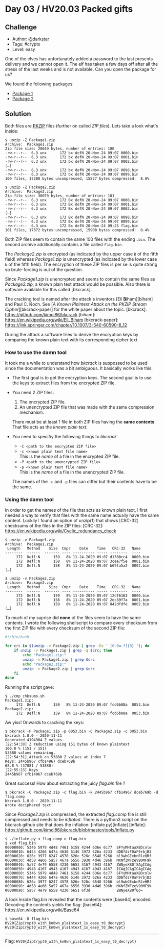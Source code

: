 # Day 03 / HV20.03 Packed gifts



## Challenge

<!-- ...10....:...20....:...30....:...40....:...50....:...60....:...70....:. -->
* Author: [@darkstar](https://twitter.com/___darkstar__)
* Tags:   #crypto
* Level:  easy

One of the elves has unfortunately added a password to the last presents
delivery and we cannot open it. The elf has taken a few days off after all the
stress of the last weeks and is not available. Can you open the package for us?

We found the following packages:

* [Package 1](Package1.zip)
* [Package 2](Package2.zip)



## Solution

Both files are [PKZIP]() files (further on called _ZIP files_). Lets take a look
what's inside:

[PKZIP]: https://en.wikipedia.org/wiki/PKZIP

``` shell
$ unzip -Z Package1.zip
Archive:  Package1.zip
Zip file size: 28649 bytes, number of entries: 100
-rw-r--r--  6.3 unx      172 bx defN 20-Nov-24 09:07 0000.bin
-rw-r--r--  6.3 unx      172 bx defN 20-Nov-24 09:07 0001.bin
-rw-r--r--  6.3 unx      172 bx defN 20-Nov-24 09:07 0002.bin
[…]
-rw-r--r--  6.3 unx      172 bx defN 20-Nov-24 09:07 0098.bin
-rw-r--r--  6.3 unx      172 bx defN 20-Nov-24 09:07 0099.bin
100 files, 17200 bytes uncompressed, 15827 bytes compressed:  8.0%
```

``` shell
$ unzip -Z Package2.zip
Archive:  Package2.zip
Zip file size: 30070 bytes, number of entries: 101
-rw-r--r--  6.3 unx      172 Bx defN 20-Nov-24 09:07 0000.bin
-rw-r--r--  6.3 unx      172 Bx defN 20-Nov-24 09:07 0001.bin
-rw-r--r--  6.3 unx      172 Bx defN 20-Nov-24 09:07 0002.bin
[…]
-rw-r--r--  6.3 unx      172 Bx defN 20-Nov-24 09:07 0098.bin
-rw-r--r--  6.3 unx      172 Bx defN 20-Nov-24 09:07 0099.bin
-rw-r--r--  6.3 unx      172 Bx defN 20-Nov-24 09:25 flag.bin
101 files, 17372 bytes uncompressed, 15908 bytes compressed:  8.4%
```

Both ZIP files seem to contain the same 100 files with the ending `.bin`. The 
second archive additionally contains a file called `flag.bin`. 

The _Package2.zip_ is encrypted (as indicated by the upper case `B` of the
fifth field) whereas _Package1.zip_ is unencrypted (as indicated by the lower
case `b` of the fifth field). The encryption of these ZIP files is per se is
quite strong so brute-forcing is out of the question.

Since _Package1.zip_ is unencrypted and seems to contain the same files as
_Package2.zip_, a known plain text attack would be possible. Also there is
software available for this called [bkcrack].

The cracking tool is named after the attack's inventors [Eli **B**iham][biham]
and Paul C. **K**och. See [_A Known Plaintext Attack on the PKZIP Stream 
Cipher_][bkcrack-paper] for the white paper about the topic.
[bkcrack]: https://github.com/kimci86/bkcrack
[biham]: https://en.wikipedia.org/wiki/Eli_Biham
[bkcrack-paper]: https://link.springer.com/chapter/10.1007/3-540-60590-8_12

During the attack a software tries to derive the encryption keys by comparing
the known plain text with its corresponding cipher text.


### How to use the damn tool

It took me a while to understand how _bkcrack_ is suppossed to be used since
the documentation was a bit ambiguous. It basically works like this:

* The first goal is to get the encryption keys. The second goal is to use the
  keys to extract files from the encrypted ZIP file.

* You need 2 ZIP files:

  1. The encrypted ZIP file.
  2. An unencrypted ZIP file that was made with the same compression mechanism.

  There must be at least 1 file in both ZIP files having the **same contents**.
  That file acts as the _known plain text_.

* You need to specifiy the following things to _bkcrack_

  * `-C <path to the encrypted ZIP file>` 
  * `-c <known plain text file name>`\
    This is the _name_ of a file in the encrypted ZIP file.
  * `-P <path to the unencrypted ZIP file>`
  * `-p <known plain text file name>`\
    This is the _name_ of a file in the unencrypted ZIP file.

  The names of the `-c` and `-p` files can differ but their contents have to be
  the same.


### Using the damn tool

In order to get the names of the file that acts as known plain text, I first
needed a way to verify that files with the same name actually have the same
content. Luckily I found an option of unzip(1) that shows [CRC-32] checksums of
the files in the ZIP files:
[CRC-32]: https://en.wikipedia.org/wiki/Cyclic_redundancy_check

``` shell
$ unzip -v Package1.zip 
Archive:  Package1.zip
 Length   Method    Size  Cmpr    Date    Time   CRC-32   Name
--------  ------  ------- ---- ---------- ----- --------  ----
     172  Defl:N      159   8% 11-24-2020 09:07 d1380cc4  0000.bin
     172  Defl:N      158   8% 11-24-2020 09:07 3cea7f5e  0001.bin
     172  Defl:N      158   8% 11-24-2020 09:07 b69fa5a2  0002.bin
[…]

$ unzip -v Package2.zip
Archive:  Package2.zip
 Length   Method    Size  Cmpr    Date    Time   CRC-32   Name
--------  ------  ------- ---- ---------- ----- --------  ----
     172  Defl:N      159   8% 11-24-2020 09:07 12df6163  0000.bin
     172  Defl:N      158   8% 11-24-2020 09:07 2ec39f7a  0001.bin
     172  Defl:N      159   8% 11-24-2020 09:07 842dfdfe  0002.bin
[…]
```

<!-- ...10....:...20....:...30....:...40....:...50....:...60....:...70....:. -->
To much of my suprise did **none** of the files seem to have the same contents.
I wrote the following shellscript to compare every checksum from the first ZIP
file with every checksum of the second ZIP file:

``` bash
#!/bin/bash

for crc in $(unzip -v Package2.zip | grep -Eo ' [0-9a-f]{8} '); do
    if unzip -v Package1.zip | grep -q $crc; then
        echo "Package1.zip:"
        unzip -v Package1.zip | grep $crc
        echo "Package2.zip:"
        unzip -v Package2.zip | grep $crc
    fi
done
```

Running the script gave:

``` shell
$ ./cmp_chksums.sh
Package1.zip:
     172  Defl:N      159   8% 11-24-2020 09:07 fcd6b08a  0053.bin
Package2.zip:
     172  Defl:N      159   8% 11-24-2020 09:07 fcd6b08a  0053.bin
```

Aw yiss! Onwards to cracking the keys:

``` shell
$ bkcrack -P Package1.zip -p 0053.bin -C Package2.zip -c 0053.bin
bkcrack 1.0.0 - 2020-11-11
Generated 4194304 Z values.
[22:54:30] Z reduction using 151 bytes of known plaintext
100.0 % (151 / 151)
53880 values remaining.
[22:54:31] Attack on 53880 Z values at index 7
Keys: 2445b967 cfb14967 dceb769b 
68.8 % (37081 / 53880)
[22:55:23] Keys
2445b967 cfb14967 dceb769b 
```

Great success! How about extracting the juicy _flag.bin_ file ?

``` shell
$ bkcrack -C Package2.zip -c flag.bin -k 2445b967 cfb14967 dceb769b -d flag.comp
bkcrack 1.0.0 - 2020-11-11
Wrote deciphered text.
```

Since _Package2.zip_ is compressed, the extracted _flag.comp_ file is still
compressed and needs to be _inflated_. There is a python3 script on the bkcrack
github site that does the inflation: [inflate.py][inflate]
[inflate]: https://github.com/kimci86/bkcrack/blob/master/tools/inflate.py

``` shell
$ ./inflate.py < flag.comp > flag.bin
$ xxd flag.bin
00000000: 5346 5979 4d48 7461 6158 4244 636e 6c77  SFYyMHtaaXBDcnlw
00000010: 6444 4266 647a 4630 6146 3972 626a 4233  dDBfdzF0aF9rbjB3
00000020: 626c 3977 6247 4578 626e 526c 6548 5266  bl9wbGExbnRleHRf
00000030: 4d58 4e66 5a57 467a 6556 3930 4d46 396b  MXNfZWFzeV90MF9k
00000040: 5a57 4e79 6558 4230 6653 4167 4943 4167  ZWNyeXB0fSAgICAg
00000050: 4943 4167 4943 4167 4943 4167 4943 4167  ICAgICAgICAgICAg
00000060: 5346 5979 4d48 7461 6158 4244 636e 6c77  SFYyMHtaaXBDcnlw
00000070: 6444 4266 647a 4630 6146 3972 626a 4233  dDBfdzF0aF9rbjB3
00000080: 626c 3977 6247 4578 626e 526c 6548 5266  bl9wbGExbnRleHRf
00000090: 4d58 4e66 5a57 467a 6556 3930 4d46 396b  MXNfZWFzeV90MF9k
000000a0: 5a57 4e79 6558 4230 6651 6f3d            ZWNyeXB0fQo=
```

A look inside flag.bin revealed that the contents were [base64] encoded.
Decoding the contents yields the flag:
[base64]: https://en.wikipedia.org/wiki/Base64

``` shell
$ base64 -D flag.bin
HV20{ZipCrypt0_w1th_kn0wn_pla1ntext_1s_easy_t0_decrypt}                 HV20{ZipCrypt0_w1th_kn0wn_pla1ntext_1s_easy_t0_decrypt}
```

--------------------------------------------------------------------------------

Flag: `HV20{ZipCrypt0_w1th_kn0wn_pla1ntext_1s_easy_t0_decrypt}`

